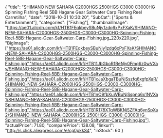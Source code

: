 {
	"title": "SHIMANO NEW SAHARA C2000HGS 2500HGS C3000 C3000HG Spinning Fishing Reel 5BB Hagane Gear Saltwater Carp Fishing Reel Carretilha",
	"date": "2018-10-31 10:30:20",
	"SubCat": ["Sports & Entertainment"],
	"categories": ["Fishing"],
	"thumbnailImage": "https://ae01.alicdn.com/kf/HTB1FEqkbeySBuNjy1zdq6xPxFXaK/SHIMANO-NEW-SAHARA-C2000HGS-2500HGS-C3000-C3000HG-Spinning-Fishing-Reel-5BB-Hagane-Gear-Saltwater-Carp-Fishing.jpg_220x220.jpg",
	"BigImage": ["https://ae01.alicdn.com/kf/HTB1FEqkbeySBuNjy1zdq6xPxFXaK/SHIMANO-NEW-SAHARA-C2000HGS-2500HGS-C3000-C3000HG-Spinning-Fishing-Reel-5BB-Hagane-Gear-Saltwater-Carp-Fishing.jpg","https://ae01.alicdn.com/kf/HTB11JbGboR1BeNjy0Fmq6z0wVXav/SHIMANO-NEW-SAHARA-C2000HGS-2500HGS-C3000-C3000HG-Spinning-Fishing-Reel-5BB-Hagane-Gear-Saltwater-Carp-Fishing.jpg","https://ae01.alicdn.com/kf/HTB1xJaXbgaTBuNjSszfq6xgfpXaR/SHIMANO-NEW-SAHARA-C2000HGS-2500HGS-C3000-C3000HG-Spinning-Fishing-Reel-5BB-Hagane-Gear-Saltwater-Carp-Fishing.jpg","https://ae01.alicdn.com/kf/HTB1nO9fbXuWBuNjSspnq6x1NVXa1/SHIMANO-NEW-SAHARA-C2000HGS-2500HGS-C3000-C3000HG-Spinning-Fishing-Reel-5BB-Hagane-Gear-Saltwater-Carp-Fishing.jpg","https://ae01.alicdn.com/kf/HTB1R178XTqWBKNjSZFAq6ynSpXa2/SHIMANO-NEW-SAHARA-C2000HGS-2500HGS-C3000-C3000HG-Spinning-Fishing-Reel-5BB-Hagane-Gear-Saltwater-Carp-Fishing.jpg"],
	"actualPrice": 71.80,
	"comparePrice": 138.08,
	"linkurl": "http://s.click.aliexpress.com/e/cg0pkkS4",
	"inStock": 60
}
